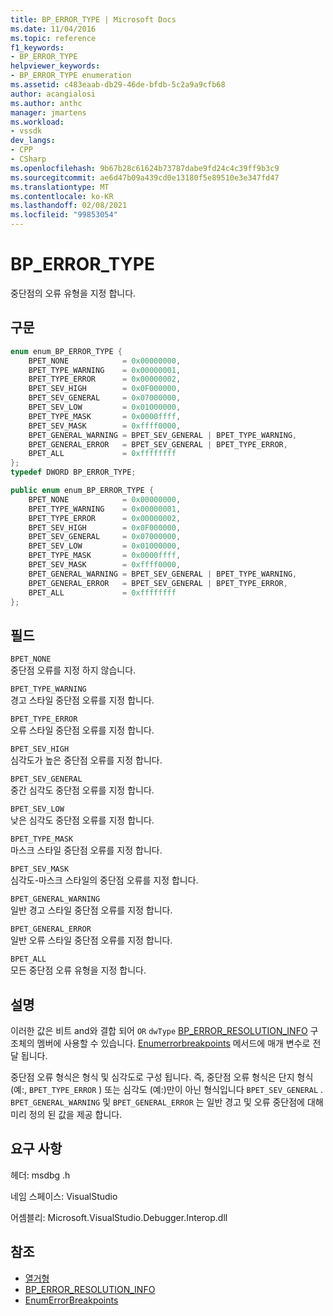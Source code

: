 ```yaml
---
title: BP_ERROR_TYPE | Microsoft Docs
ms.date: 11/04/2016
ms.topic: reference
f1_keywords:
- BP_ERROR_TYPE
helpviewer_keywords:
- BP_ERROR_TYPE enumeration
ms.assetid: c483eaab-db29-46de-bfdb-5c2a9a9cfb68
author: acangialosi
ms.author: anthc
manager: jmartens
ms.workload:
- vssdk
dev_langs:
- CPP
- CSharp
ms.openlocfilehash: 9b67b28c61624b73787dabe9fd24c4c39ff9b3c9
ms.sourcegitcommit: ae6d47b09a439cd0e13180f5e89510e3e347fd47
ms.translationtype: MT
ms.contentlocale: ko-KR
ms.lasthandoff: 02/08/2021
ms.locfileid: "99853054"
---
```

# <a name="bp_error_type"></a>BP_ERROR_TYPE
중단점의 오류 유형을 지정 합니다.

## <a name="syntax"></a>구문

```cpp
enum enum_BP_ERROR_TYPE {
    BPET_NONE            = 0x00000000,
    BPET_TYPE_WARNING    = 0x00000001,
    BPET_TYPE_ERROR      = 0x00000002,
    BPET_SEV_HIGH        = 0x0F000000,
    BPET_SEV_GENERAL     = 0x07000000,
    BPET_SEV_LOW         = 0x01000000,
    BPET_TYPE_MASK       = 0x0000ffff,
    BPET_SEV_MASK        = 0xffff0000,
    BPET_GENERAL_WARNING = BPET_SEV_GENERAL | BPET_TYPE_WARNING,
    BPET_GENERAL_ERROR   = BPET_SEV_GENERAL | BPET_TYPE_ERROR,
    BPET_ALL             = 0xffffffff
};
typedef DWORD BP_ERROR_TYPE;
```

```csharp
public enum enum_BP_ERROR_TYPE {
    BPET_NONE            = 0x00000000,
    BPET_TYPE_WARNING    = 0x00000001,
    BPET_TYPE_ERROR      = 0x00000002,
    BPET_SEV_HIGH        = 0x0F000000,
    BPET_SEV_GENERAL     = 0x07000000,
    BPET_SEV_LOW         = 0x01000000,
    BPET_TYPE_MASK       = 0x0000ffff,
    BPET_SEV_MASK        = 0xffff0000,
    BPET_GENERAL_WARNING = BPET_SEV_GENERAL | BPET_TYPE_WARNING,
    BPET_GENERAL_ERROR   = BPET_SEV_GENERAL | BPET_TYPE_ERROR,
    BPET_ALL             = 0xffffffff
};
```

## <a name="fields"></a>필드
`BPET_NONE`\
중단점 오류를 지정 하지 않습니다.

`BPET_TYPE_WARNING`\
경고 스타일 중단점 오류를 지정 합니다.

`BPET_TYPE_ERROR`\
오류 스타일 중단점 오류를 지정 합니다.

`BPET_SEV_HIGH`\
심각도가 높은 중단점 오류를 지정 합니다.

`BPET_SEV_GENERAL`\
중간 심각도 중단점 오류를 지정 합니다.

`BPET_SEV_LOW`\
낮은 심각도 중단점 오류를 지정 합니다.

`BPET_TYPE_MASK`\
마스크 스타일 중단점 오류를 지정 합니다.

`BPET_SEV_MASK`\
심각도-마스크 스타일의 중단점 오류를 지정 합니다.

`BPET_GENERAL_WARNING`\
일반 경고 스타일 중단점 오류를 지정 합니다.

`BPET_GENERAL_ERROR`\
일반 오류 스타일 중단점 오류를 지정 합니다.

`BPET_ALL`\
모든 중단점 오류 유형을 지정 합니다.

## <a name="remarks"></a>설명
이러한 값은 비트 and와 결합 되어 `OR` `dwType` [BP_ERROR_RESOLUTION_INFO](../../../extensibility/debugger/reference/bp-error-resolution-info.md) 구조체의 멤버에 사용할 수 있습니다. [Enumerrorbreakpoints](../../../extensibility/debugger/reference/idebugpendingbreakpoint2-enumerrorbreakpoints.md) 메서드에 매개 변수로 전달 됩니다.

중단점 오류 형식은 형식 및 심각도로 구성 됩니다. 즉, 중단점 오류 형식은 단지 형식 (예:, `BPET_TYPE_ERROR` ) 또는 심각도 (예:)만이 아닌 형식입니다 `BPET_SEV_GENERAL` . `BPET_GENERAL_WARNING` 및 `BPET_GENERAL_ERROR` 는 일반 경고 및 오류 중단점에 대해 미리 정의 된 값을 제공 합니다.

## <a name="requirements"></a>요구 사항
헤더: msdbg .h

네임 스페이스: VisualStudio

어셈블리: Microsoft.VisualStudio.Debugger.Interop.dll

## <a name="see-also"></a>참조
- [열거형](../../../extensibility/debugger/reference/enumerations-visual-studio-debugging.md)
- [BP_ERROR_RESOLUTION_INFO](../../../extensibility/debugger/reference/bp-error-resolution-info.md)
- [EnumErrorBreakpoints](../../../extensibility/debugger/reference/idebugpendingbreakpoint2-enumerrorbreakpoints.md)

